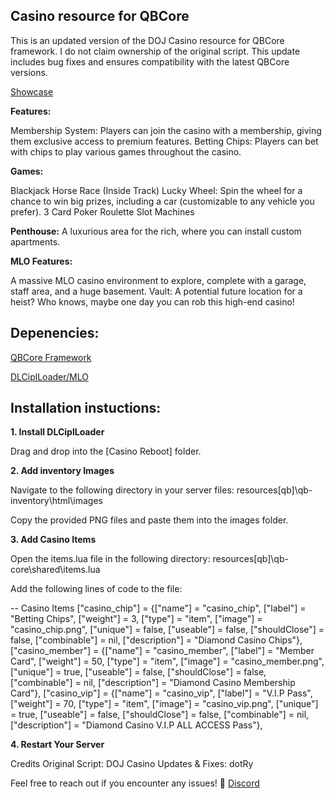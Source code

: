 ## Casino resource for QBCore

This is an updated version of the DOJ Casino resource for QBCore framework. I do not claim ownership of the original script. 
This update includes bug fixes and ensures compatibility with the latest QBCore versions.

[Showcase](https://www.youtube.com/watch?v=pu8Aoxo3RC8&ab_channel=Ry)

**Features:**

Membership System: Players can join the casino with a membership, giving them exclusive access to premium features.
Betting Chips: Players can bet with chips to play various games throughout the casino.

**Games:**

Blackjack
Horse Race (Inside Track)
Lucky Wheel: Spin the wheel for a chance to win big prizes, including a car (customizable to any vehicle you prefer).
3 Card Poker
Roulette
Slot Machines

**Penthouse:** A luxurious area for the rich, where you can install custom apartments.

**MLO Features:**

A massive MLO casino environment to explore, complete with a garage, staff area, and a huge basement.
Vault: A potential future location for a heist? Who knows, maybe one day you can rob this high-end casino!

## Depenencies:

[QBCore Framework](https://github.com/qbcore-framework)

[DLCiplLoader/MLO](https://github.com/RyFiction/DLCiplLoader)

## Installation instuctions:

**1. Install DLCiplLoader**

Drag and drop into the [Casino Reboot] folder.

**2. Add inventory Images**

Navigate to the following directory in your server files:
resources\[qb]\qb-inventory\html\images

Copy the provided PNG files and paste them into the images folder.

**3. Add Casino Items**

Open the items.lua file in the following directory:
resources\[qb]\qb-core\shared\items.lua

Add the following lines of code to the file:

-- Casino Items
["casino_chip"]              = {["name"] = "casino_chip",            ["label"] = "Betting Chips",       ["weight"] = 3,         ["type"] = "item",      ["image"] = "casino_chip.png",              ["unique"] = false,     ["useable"] = false,    ["shouldClose"] = false,   ["combinable"] = nil,   ["description"] = "Diamond Casino Chips"},
["casino_member"]            = {["name"] = "casino_member",          ["label"] = "Member Card",         ["weight"] = 50,        ["type"] = "item",      ["image"] = "casino_member.png",            ["unique"] = true,      ["useable"] = false,    ["shouldClose"] = false,   ["combinable"] = nil,   ["description"] = "Diamond Casino Membership Card"},
["casino_vip"]               = {["name"] = "casino_vip",             ["label"] = "V.I.P Pass",          ["weight"] = 70,        ["type"] = "item",      ["image"] = "casino_vip.png",               ["unique"] = true,      ["useable"] = false,    ["shouldClose"] = false,   ["combinable"] = nil,   ["description"] = "Diamond Casino V.I.P ALL ACCESS Pass"},

**4. Restart Your Server**

Credits
Original Script: DOJ Casino
Updates & Fixes: dotRy

Feel free to reach out if you encounter any issues! 🎲
[Discord](https://discord.com/invite/rwKfYSAKxN)
